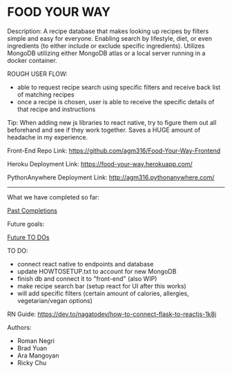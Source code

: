 # FOOD YOUR WAY

Description:
A recipe database that makes looking up recipes by filters simple and easy for everyone. Enabling search by lifestyle, diet, or even ingredients (to either include or exclude specific ingredients). Utilizes MongoDB utilizing either MongoDB atlas or a local server running in a docker container.

ROUGH USER FLOW:
- able to request recipe search using specific filters and receive back list of matching recipes
- once a recipe is chosen, user is able to receive the specific details of that recipe and instructions

Tip: When adding new js libraries to react native, try to figure them out all beforehand and see if they work together.
Saves a HUGE amount of headache in my experience.

Front-End Repo Link: https://github.com/agm316/Food-Your-Way-Frontend

Heroku Deployment Link: https://food-your-way.herokuapp.com/

PythonAnywhere Deployment Link: http://agm316.pythonanywhere.com/

------------------------------------------------------------------------------------------------------------------
What we have completed so far:

[Past Completions](PastCompletion.md)

Future goals:

[Future TO DOs](FurtherGoals.md)

TO DO:
- connect react native to endpoints and database
- update HOWTOSETUP.txt to account for new MongoDB
- finish db and connect it to "front-end" (also WIP)
- make recipe search bar (setup react for UI after this works)
- will add specific filters (certain amount of calories, allergies, vegetarian/vegan options)

RN Guide:
https://dev.to/nagatodev/how-to-connect-flask-to-reactjs-1k8i


Authors:
- Roman Negri
- Brad Yuan
- Ara Mangoyan
- Ricky Chu
